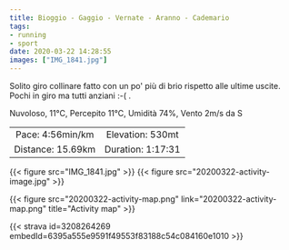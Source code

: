 ```yaml
---
title: Bioggio - Gaggio - Vernate - Aranno - Cademario
tags:
- running
- sport
date: 2020-03-22 14:28:55
images: ["IMG_1841.jpg"]
---
```


Solito giro collinare fatto con un po' più di brio rispetto alle ultime uscite. Pochi in giro ma tutti anziani :-( .

Nuvoloso, 11°C, Percepito 11°C, Umidità 74%, Vento 2m/s da S

| | |
| :-: | :-: |
| Pace: 4:56min/km | Elevation: 530mt |
| Distance: 15.69km | Duration: 1:17:31 |


{{< figure src="IMG_1841.jpg" >}}
{{< figure src="20200322-activity-image.jpg" >}}


{{< figure src="20200322-activity-map.png" link="20200322-activity-map.png" title="Activity map" >}}


{{< strava id=3208264269 embedId=6395a555e9591f49553f83188c54c084160e1010 >}}
